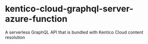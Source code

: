 # kentico-cloud-graphql-server-azure-function
A serverless GraphQL API that is bundled with Kentico Cloud content resolution
